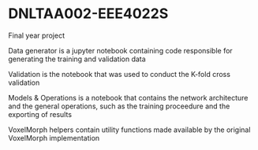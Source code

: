 # DNLTAA002-EEE4022S
Final year project

Data generator is a jupyter notebook containing code responsible for generating the training and validation data

Validation is the notebook that was used to conduct the K-fold cross validation

Models & Operations is a notebook that contains the network architecture and the general operations, such as the training proceedure and the exporting of results

VoxelMorph helpers contain utility functions made available by the original VoxelMorph implementation
